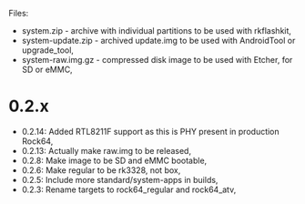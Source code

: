 Files:

- system.zip - archive with individual partitions to be used with rkflashkit,
- system-update.zip - archived update.img to be used with AndroidTool or upgrade_tool,
- system-raw.img.gz - compressed disk image to be used with Etcher, for SD or eMMC,

# 0.2.x

- 0.2.14: Added RTL8211F support as this is PHY present in production Rock64,
- 0.2.13: Actually make raw.img to be released,
- 0.2.8: Make image to be SD and eMMC bootable,
- 0.2.6: Make regular to be rk3328, not box,
- 0.2.5: Include more standard/system-apps in builds,
- 0.2.3: Rename targets to rock64_regular and rock64_atv,


